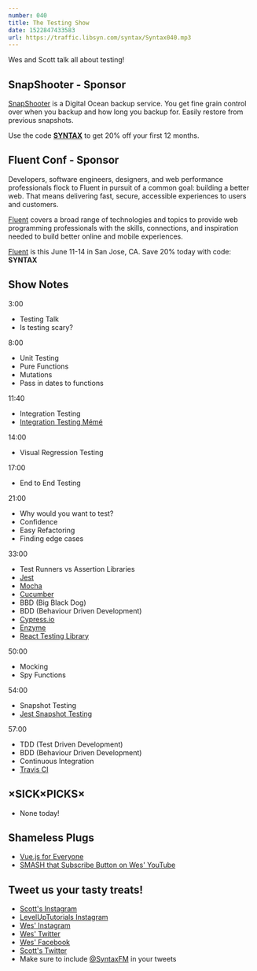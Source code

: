 ```yaml
---
number: 040
title: The Testing Show
date: 1522847433583
url: https://traffic.libsyn.com/syntax/Syntax040.mp3
---
```


Wes and Scott talk all about testing!

## SnapShooter - Sponsor

[SnapShooter](https://snapshooter.io/) is a Digital Ocean backup service. You get fine grain control over when you backup and how long you backup for. Easily restore from previous snapshots.

Use the code [**SYNTAX**](https://snapshooter.io/) to get 20% off your first 12 months.

## Fluent Conf - Sponsor

Developers, software engineers, designers, and web performance professionals flock to Fluent in pursuit of a common goal: building a better web. That means delivering fast, secure, accessible experiences to users and customers.

[Fluent](https://conferences.oreilly.com/fluent/fl-ca) covers a broad range of technologies and topics to provide web programming professionals with the skills, connections, and inspiration needed to build better online and mobile experiences.

[Fluent](https://conferences.oreilly.com/fluent/fl-ca) is this June 11-14 in San Jose, CA. Save 20% today with code: **SYNTAX**

## Show Notes

3:00

- Testing Talk
- Is testing scary?

8:00

- Unit Testing
- Pure Functions
- Mutations
- Pass in dates to functions

11:40

- Integration Testing
- [Integration Testing Mémé](https://i.imgur.com/gAQVZ65.gif)

14:00

- Visual Regression Testing

17:00

- End to End Testing

21:00

- Why would you want to test?
- Confidence
- Easy Refactoring
- Finding edge cases

33:00

- Test Runners vs Assertion Libraries
- [Jest](https://facebook.github.io/jest/)
- [Mocha](https://mochajs.org/)
- [Cucumber](https://cucumber.io/)
- BBD (Big Black Dog)
- BDD (Behaviour Driven Development)
- [Cypress.io](https://www.cypress.io/)
- [Enzyme](https://github.com/airbnb/enzyme)
- [React Testing Library](https://github.com/kentcdodds/react-testing-library)

50:00

- Mocking
- Spy Functions

54:00

- Snapshot Testing
- [Jest Snapshot Testing](https://facebook.github.io/jest/docs/en/snapshot-testing.html)

57:00

- TDD (Test Driven Development)
- BDD (Behaviour Driven Development)
- Continuous Integration
- [Travis CI](https://travis-ci.org/)

## ×SICK×PICKS×

- None today!

## Shameless Plugs

- [Vue.js for Everyone](https://LevelUpTutorials.com/store)
- [SMASH that Subscribe Button on Wes' YouTube](https://www.youtube.com/wesbos)

## Tweet us your tasty treats!

- [Scott's Instagram](https://www.instagram.com/stolinski/)
- [LevelUpTutorials Instagram](https://www.instagram.com/LevelUpTutorials/)
- [Wes' Instagram](https://www.instagram.com/wesbos/)
- [Wes' Twitter](https://twitter.com/wesbos)
- [Wes' Facebook](https://www.facebook.com/wesbos.developer)
- [Scott's Twitter](https://twitter.com/stolinski)
- Make sure to include [@SyntaxFM](https://twitter.com/SyntaxFM) in your tweets
